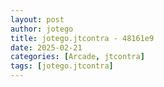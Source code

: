 ```yaml
---
layout: post
author: jotego
title: jotego.jtcontra - 48161e9
date: 2025-02-21
categories: [Arcade, jtcontra]
tags: [jotego.jtcontra]
---
```


